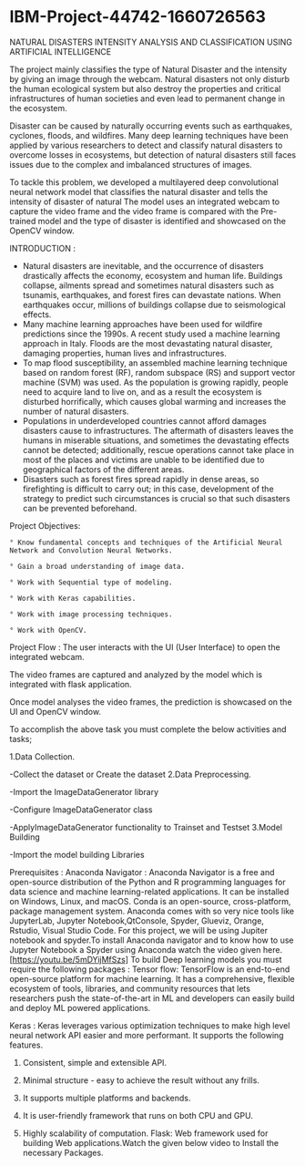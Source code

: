 # IBM-Project-44742-1660726563


NATURAL DISASTERS INTENSITY ANALYSIS AND CLASSIFICATION USING ARTIFICIAL INTELLIGENCE 

The project mainly classifies the type of Natural Disaster and the intensity by giving an image through the webcam. Natural disasters not only disturb the human ecological system but also destroy the properties and critical infrastructures of human societies and even lead to permanent change in the ecosystem.

Disaster can be caused by naturally occurring events such as earthquakes, cyclones, floods, and wildfires. Many deep learning techniques have been applied by various researchers to detect and classify natural disasters to overcome losses in ecosystems, but detection of natural disasters still faces issues due to the complex and imbalanced structures of images.

To tackle this problem, we developed a multilayered deep convolutional neural network model that classifies the natural disaster and tells the intensity of disaster of natural The model uses an integrated webcam to capture the video frame and the video frame is compared with the Pre-trained model and the type of disaster is identified and showcased on the OpenCV window.


INTRODUCTION :
* Natural disasters are inevitable, and the occurrence of disasters drastically affects the economy, ecosystem and human life. Buildings collapse, ailments spread and sometimes natural disasters such as tsunamis, earthquakes, and forest fires can devastate nations. When earthquakes occur, millions of buildings collapse due to seismological effects.
* Many machine learning approaches have been used for wildfire predictions since the 1990s. A recent study used a machine learning approach in Italy. Floods are the most devastating natural disaster, damaging properties, human lives and infrastructures.
* To map flood susceptibility, an assembled machine learning technique based on random forest (RF), random subspace (RS) and support vector machine (SVM) was used. As the population is growing rapidly, people need to acquire land to live on, and as a result the ecosystem is disturbed horrifically, which causes global warming and increases the number of natural disasters.
* Populations in underdeveloped countries cannot afford damages disasters cause to infrastructures. The aftermath of disasters leaves the humans in miserable situations, and sometimes the devastating effects cannot be detected; additionally, rescue operations cannot take place in most of the places and victims are unable to be identified due to geographical factors of the different areas.
* Disasters such as forest fires spread rapidly in dense areas, so firefighting is difficult to carry out; in this case, development of the strategy to predict such circumstances is crucial so that such disasters can be prevented beforehand.

 Project Objectives:

    ° Know fundamental concepts and techniques of the Artificial Neural Network and Convolution Neural Networks. 
   
    ° Gain a broad understanding of image data.
    
    ° Work with Sequential type of modeling.
    
    ° Work with Keras capabilities.
    
    ° Work with image processing techniques.
    
    ° Work with OpenCV.

Project Flow :
The user interacts with the UI (User Interface) to open the integrated webcam.

The video frames are captured and analyzed by the model which is integrated with flask application.

Once model analyses the video frames, the prediction is showcased on the UI and OpenCV window.


To accomplish the above task you must complete the below activities and tasks;

1.Data Collection.

-Collect the dataset or Create the dataset
2.Data Preprocessing.

-Import the ImageDataGenerator library

-Configure ImageDataGenerator class

-ApplyImageDataGenerator functionality to Trainset and Testset
3.Model Building

-Import the model building Libraries

 Prerequisites :
Anaconda Navigator :
Anaconda Navigator is a free and open-source distribution of the Python and R programming languages for data science and machine learning-related applications. It can be installed on Windows, Linux, and macOS. Conda is an open-source, cross-platform, package management system. Anaconda comes with so very nice tools like JupyterLab, Jupyter Notebook,QtConsole, Spyder, Glueviz, Orange, Rstudio, Visual Studio Code. For this project, we will be using Jupiter notebook and spyder.To install Anaconda navigator and to know how to use Jupyter Notebook a Spyder using Anaconda watch the video given here. [https://youtu.be/5mDYijMfSzs]
To build Deep learning models you must require the following packages :
Tensor flow: TensorFlow is an end-to-end open-source platform for machine learning. It has a comprehensive, flexible ecosystem of tools, libraries, and community resources that lets researchers push the state-of-the-art in ML and developers can easily build and deploy ML powered applications.

Keras : Keras leverages various optimization techniques to make high level neural network API easier and more performant. It supports the following features.

1. Consistent, simple and extensible API.

2. Minimal structure - easy to achieve the result without any frills.

3. It supports multiple platforms and backends.

4. It is user-friendly framework that runs on both CPU and GPU.

5. Highly scalability of computation.
Flask: Web framework used for building Web applications.Watch the given below video to Install the necessary Packages.
